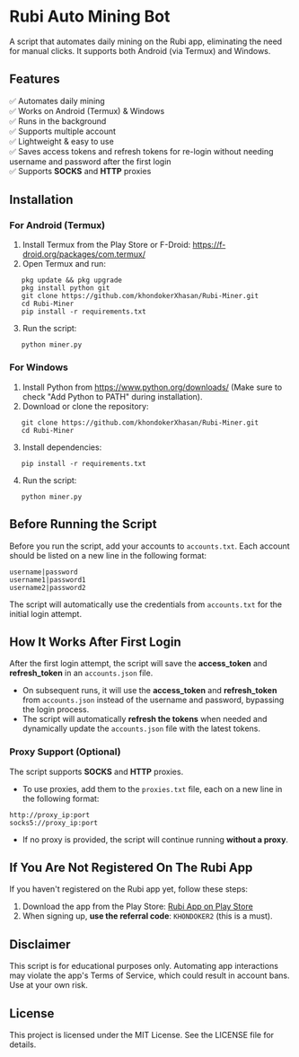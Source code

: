 # Rubi Auto Mining Bot

A script that automates daily mining on the Rubi app, eliminating the need for manual clicks. It supports both Android (via Termux) and Windows.


## Features
✅ Automates daily mining  
✅ Works on Android (Termux) & Windows  
✅ Runs in the background  
✅ Supports multiple account   
✅ Lightweight & easy to use  
✅ Saves access tokens and refresh tokens for re-login without needing username and password after the first login     	
✅ Supports **SOCKS** and **HTTP** proxies  

## Installation  

### For Android (Termux)  

1. Install Termux from the Play Store or F-Droid: https://f-droid.org/packages/com.termux/  
2. Open Termux and run:  
```
   pkg update && pkg upgrade  
   pkg install python git  
   git clone https://github.com/khondokerXhasan/Rubi-Miner.git  
   cd Rubi-Miner
   pip install -r requirements.txt  
```
3. Run the script:  
```
   python miner.py  
```

### For Windows  

1. Install Python from https://www.python.org/downloads/ (Make sure to check "Add Python to PATH" during installation).  
2. Download or clone the repository:  
```
   git clone https://github.com/khondokerXhasan/Rubi-Miner.git  
   cd Rubi-Miner  
```
3. Install dependencies:  
```
   pip install -r requirements.txt  
````
4. Run the script:  
```
   python miner.py
```

## Before Running the Script  
Before you run the script, add your accounts to `accounts.txt`. Each account should be listed on a new line in the following format:
```
username|password
username1|password1
username2|password2
```
The script will automatically use the credentials from `accounts.txt` for the initial login attempt.

## How It Works After First Login  
After the first login attempt, the script will save the **access_token** and **refresh_token** in an `accounts.json` file. 

- On subsequent runs, it will use the **access_token** and **refresh_token** from `accounts.json` instead of the username and password, bypassing the login process.
- The script will automatically **refresh the tokens** when needed and dynamically update the `accounts.json` file with the latest tokens.

### Proxy Support (Optional)  
The script supports **SOCKS** and **HTTP** proxies.  

- To use proxies, add them to the `proxies.txt` file, each on a new line in the following format:
```
http://proxy_ip:port
socks5://proxy_ip:port
```
- If no proxy is provided, the script will continue running **without a proxy**.  

## If You Are Not Registered On The Rubi App  
If you haven't registered on the Rubi app yet, follow these steps:  
1. Download the app from the Play Store: [Rubi App on Play Store](https://play.google.com/store/apps/details?id=com.nemoholding.android.rubi)  
2. When signing up, **use the referral code**: `KHONDOKER2` (this is a must).


## Disclaimer  
This script is for educational purposes only. Automating app interactions may violate the app's Terms of Service, which could result in account bans. Use at your own risk.  


## License  
This project is licensed under the MIT License. See the LICENSE file for details.
